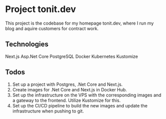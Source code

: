 # Project tonit.dev

This project is the codebase for my homepage tonit.dev, where I run my blog 
and aquire customers for contract work.

## Technologies

Next.js
Asp.Net Core
PostgreSQL
Docker
Kubernetes
Kustomize

## Todos

1. Set up a project with Postgres, .Net Core and Next.js.
2. Create images for .Net Core and Next.js in Docker Hub.
3. Set up the infrastructure on the VPS with the corresponding images and a
   gateway to the frontend. Utilize Kustomize for this.
4. Set up the CI/CD pipeline to build the new images and update the
   infrastructure when pushing to git.
